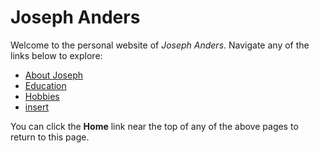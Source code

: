 **Joseph Anders**
=====================

Welcome to the personal website of *Joseph Anders*.
Navigate any of the links below to explore:

* [About Joseph](page2)
* [Education](page3)
* [Hobbies](page4)
* [insert](page5)

You can click the **Home** link near the top of any of the above pages to return to this page.
